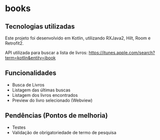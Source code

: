 # books

## Tecnologias utilizadas
Este projeto foi desenvolvido em Kotlin, utilizando RXJava2, Hilt, Room e Retrofit2.

API utilizada para buscar a lista de livros: https://itunes.apple.com/search?term=kotlin&entity=ibook

## Funcionalidades

* Busca de Livros
* Listagem das últimas buscas
* Listagem dos livros encontrados
* Preview do livro selecionado (Webview)

## Pendências (Pontos de melhoria)

* Testes
* Validação de obrigatoriedade de termo de pesquisa
